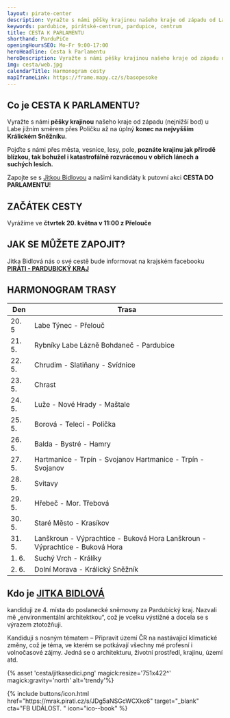 ```yaml
---
layout: pirate-center
description: Vyražte s námi pěšky krajinou našeho kraje od západu od Labe jižním směrem přes Poličku až na úplný konec na nejvyšším Králickém Sněžníku. 
keywords: pardubice, pirátské-centrum, pardupice, centrum
title: CESTA K PARLAMENTU
shorthand: ParduPiCe
openingHoursSEO: Mo-Fr 9:00-17:00
heroHeadline: Cesta k Parlamentu
heroDescription: Vyražte s námi pěšky krajinou našeho kraje od západu u Labe jižním směrem přes Poličku až na úplný konec na nejvyšším Králickém Sněžníku. 
img: cesta/web.jpg
calendarTitle: Harmonogram cesty
mapIframeLink: https://frame.mapy.cz/s/basopesoke
---
```


## Co je CESTA K PARLAMENTU?

Vyražte s námi **pěšky krajinou** našeho kraje od západu (nejnižší bod) u Labe jižním směrem přes Poličku až na úplný **konec na nejvyšším Králickém Sněžníku**.

Pojďte s námi přes města, vesnice, lesy, pole, **poznáte krajinu jak přírodě blízkou, tak bohužel i katastrofálně rozvrácenou v obřích lánech a suchých lesích.** 

Zapojte se s [Jitkou Bidlovou](https://www.piratiastarostove.cz/kandidati/ing-arch-jitka-bidlova-phd/) a našimi kandidáty k putovní akci **CESTA DO PARLAMENTU**! 


## ZAČÁTEK CESTY
Vyrážíme ve **čtvrtek 20. května v 11:00 z Přelouče**

## JAK SE MŮŽETE ZAPOJIT?
Jitka Bidlová nás o své cestě bude informovat na krajském facebooku **[PIRÁTI - PARDUBICKÝ KRAJ](https://www.facebook.com/pirati.pardubicko)**


## HARMONOGRAM TRASY

| Den      | Trasa |
| ----------- | ----------- | 
| 20. 5 | Labe	Týnec - Přelouč       |
| 21. 5.   | Rybníky Labe	Lázně Bohdaneč - Pardubice        |
| 22. 5.  | Chrudim - Slatiňany - Svídnice |
| 23. 5.  | Chrast |
| 24. 5.  | Luže - Nové Hrady - Maštale |
| 25. 5.  | Borová - Telecí - Polička  |
| 26. 5.  | Balda - Bystré - Hamry |
| 27. 5. | Hartmanice - Trpín - Svojanov	Hartmanice - Trpín - Svojanov |
| 28. 5. | Svitavy |
| 29. 5. | Hřebeč - Mor. Třebová |
| 30. 5. | Staré Město - Krasíkov |
| 31. 5. | Lanškroun - Výprachtice - Buková Hora	Lanškroun - Výprachtice - Buková Hora |
| 1. 6. | Suchý Vrch - Králíky |
| 2. 6. | Dolní Morava - Králický Sněžník |


## Kdo je [JITKA BIDLOVÁ](https://www.piratiastarostove.cz/kandidati/ing-arch-jitka-bidlova-phd/)
kandiduji ze 4. místa do poslanecké sněmovny za Pardubický kraj. Nazvali mě „environmentální architektkou“, což je vcelku výstižné a docela se s výrazem ztotožňuji. 

Kandiduji s nosným tématem – Připravit území ČR na nastávající klimatické změny, což je téma, ve kterém se potkávají všechny mé profesní i volnočasové zájmy. Jedná se o architekturu, životní prostředí, krajinu, území atd.


{% asset 'cesta/jitkasedici.png' magick:resize='751x422^' magick:gravity='north' alt='trendy'%}

<div>
{% include buttons/icon.html href="https://mrak.pirati.cz/s/JDg5aNSGcWCXkc6" target="_blank" cta="FB UDÁLOST. " icon="ico--book" %}
</div>





